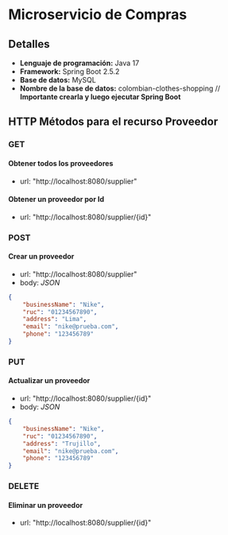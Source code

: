 # Microservicio de Compras
## Detalles
- **Lenguaje de programación:** Java 17
- **Framework:** Spring Boot 2.5.2
- **Base de datos:** MySQL
- **Nombre de la base de datos:** colombian-clothes-shopping // **Importante crearla y luego ejecutar Spring Boot**

## HTTP Métodos para el recurso Proveedor
### GET

#### Obtener todos los proveedores
- url: "http://localhost:8080/supplier"

#### Obtener un proveedor por Id
- url: "http://localhost:8080/supplier/{id}"

### POST
#### Crear un proveedor
- url: "http://localhost:8080/supplier"
- body: *JSON*
```json
{
	"businessName": "Nike",
	"ruc": "01234567890",
	"address": "Lima",
	"email": "nike@prueba.com",
	"phone": "123456789"
}
```

### PUT
#### Actualizar un proveedor
- url: "http://localhost:8080/supplier/{id}"
- body: *JSON*
```json
{
	"businessName": "Nike",
	"ruc": "01234567890",
	"address": "Trujillo",
	"email": "nike@prueba.com",
	"phone": "123456789"
}
```

### DELETE
#### Eliminar un proveedor
- url: "http://localhost:8080/supplier/{id}"